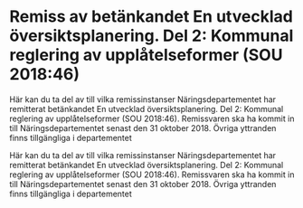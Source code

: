 # Remiss av betänkandet En utvecklad översiktsplanering. Del 2: Kommunal reglering av upplåtelseformer (SOU 2018:46)

Här kan du ta del av till vilka remissinstanser Näringsdepartementet har remitterat betänkandet En utvecklad översiktsplanering. Del 2: Kommunal reglering av upplåtelseformer (SOU 2018:46). Remissvaren ska ha kommit in till Näringsdepartementet senast den 31 oktober 2018. Övriga yttranden finns tillgängliga i departementet

Här kan du ta del av till vilka remissinstanser Näringsdepartementet har remitterat betänkandet En utvecklad översiktsplanering. Del 2: Kommunal reglering av upplåtelseformer (SOU 2018:46). Remissvaren ska ha kommit in till Näringsdepartementet senast den 31 oktober 2018. Övriga yttranden finns tillgängliga i departementet
